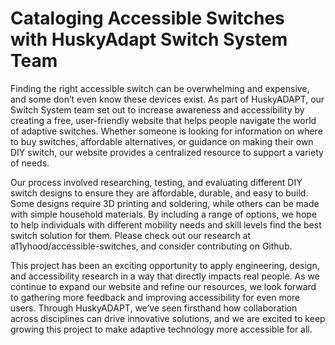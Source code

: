 # Cataloging Accessible Switches with HuskyAdapt Switch System Team

Finding the right accessible switch can be overwhelming and expensive, and some don’t even know these devices exist. As part of HuskyADAPT, our Switch System team set out to increase awareness and accessibility by creating a free, user-friendly website that helps people navigate the world of adaptive switches. Whether someone is looking for information on where to buy switches, affordable alternatives, or guidance on making their own DIY switch, our website provides a centralized resource to support a variety of needs.

Our process involved researching, testing, and evaluating different DIY switch designs to ensure they are affordable, durable, and easy to build. Some designs require 3D printing and soldering, while others can be made with simple household materials. By including a range of options, we hope to help individuals with different mobility needs and skill levels find the best switch solution for them. Please check out our research at a11yhood/accessible-switches, and consider contributing on Github.

This project has been an exciting opportunity to apply engineering, design, and accessibility research in a way that directly impacts real people. As we continue to expand our website and refine our resources, we look forward to gathering more feedback and improving accessibility for even more users. Through HuskyADAPT, we’ve seen firsthand how collaboration across disciplines can drive innovative solutions, and we are excited to keep growing this project to make adaptive technology more accessible for all.